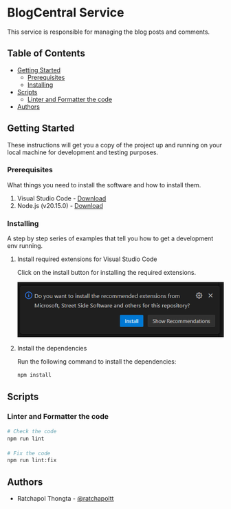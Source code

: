 # BlogCentral Service

This service is responsible for managing the blog posts and comments.

## Table of Contents

- [Getting Started](#getting-started)
  - [Prerequisites](#prerequisites)
  - [Installing](#installing)
- [Scripts](#scripts)
  - [Linter and Formatter the code](#linter-and-formatter-the-code)
- [Authors](#authors)

## Getting Started

These instructions will get you a copy of the project up and running
on your local machine for development and testing purposes.

### Prerequisites

What things you need to install the software and how to install them.

1. Visual Studio Code - [Download](https://code.visualstudio.com/)
2. Node.js (v20.15.0) - [Download](https://nodejs.org/en/blog/release/v20.15.0)

### Installing

A step by step series of examples that tell you how to get a development env running.

1. Install required extensions for Visual Studio Code

   Click on the install button for installing the required extensions.

   ![Required extensions](.docs/images/required-extensions.png)

2. Install the dependencies

   Run the following command to install the dependencies:

   ```bash
   npm install
   ```

## Scripts

### Linter and Formatter the code

```bash
# Check the code
npm run lint

# Fix the code
npm run lint:fix
```

## Authors

- Ratchapol Thongta - [@ratchapoltt](https://www.github.com/ratchapoltt)

